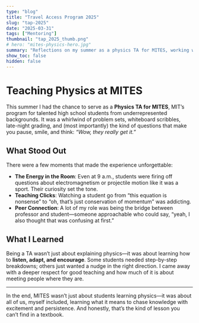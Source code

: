 ```yaml
---
type: "blog"
title: "Travel Access Program 2025"
slug: "tap-2025"
date: "2025-03-31"
tags: ["Mentoring"]
thumbnail: "tap_2025_thumb.png"
# hero: "mites-physics-hero.jpg"
summary: "Reflections on my summer as a physics TA for MITES, working with brilliant high school students and rediscovering the excitement of teaching science."
show_toc: false
hidden: false
---
```


# Teaching Physics at MITES

This summer I had the chance to serve as a **Physics TA for MITES**, MIT’s program for talented high school students from underrepresented backgrounds. It was a whirlwind of problem sets, whiteboard scribbles, late-night grading, and (most importantly) the kind of questions that make you pause, smile, and think: *“Wow, they really get it.”*

## What Stood Out

There were a few moments that made the experience unforgettable:

- **The Energy in the Room**: Even at 9 a.m., students were firing off questions about electromagnetism or projectile motion like it was a sport. Their curiosity set the tone.
- **Teaching Clicks**: Watching a student go from “this equation is nonsense” to “oh, that’s just conservation of momentum” was addicting.
- **Peer Connection**: A lot of my role was being the bridge between professor and student—someone approachable who could say, “yeah, I also thought that was confusing at first.”

## What I Learned

Being a TA wasn’t just about explaining physics—it was about learning how to **listen, adapt, and encourage**. Some students needed step-by-step breakdowns; others just wanted a nudge in the right direction. I came away with a deeper respect for good teaching and how much of it is about meeting people where they are.

---

In the end, MITES wasn’t just about students learning physics—it was about all of us, myself included, learning what it means to chase knowledge with excitement and persistence. And honestly, that’s the kind of lesson you can’t find in a textbook.

